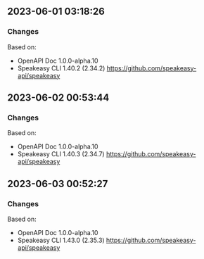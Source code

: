 

## 2023-06-01 03:18:26
### Changes
Based on:
- OpenAPI Doc 1.0.0-alpha.10 
- Speakeasy CLI 1.40.2 (2.34.2) https://github.com/speakeasy-api/speakeasy

## 2023-06-02 00:53:44
### Changes
Based on:
- OpenAPI Doc 1.0.0-alpha.10 
- Speakeasy CLI 1.40.3 (2.34.7) https://github.com/speakeasy-api/speakeasy

## 2023-06-03 00:52:27
### Changes
Based on:
- OpenAPI Doc 1.0.0-alpha.10 
- Speakeasy CLI 1.43.0 (2.35.3) https://github.com/speakeasy-api/speakeasy